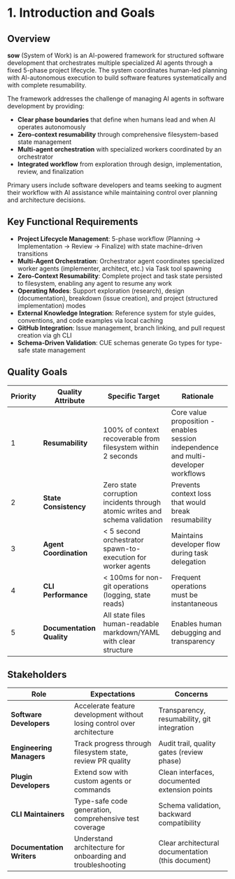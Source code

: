 # 1. Introduction and Goals

## Overview

**sow** (System of Work) is an AI-powered framework for structured software development that orchestrates multiple specialized AI agents through a fixed 5-phase project lifecycle. The system coordinates human-led planning with AI-autonomous execution to build software features systematically and with complete resumability.

The framework addresses the challenge of managing AI agents in software development by providing:
- **Clear phase boundaries** that define when humans lead and when AI operates autonomously
- **Zero-context resumability** through comprehensive filesystem-based state management
- **Multi-agent orchestration** with specialized workers coordinated by an orchestrator
- **Integrated workflow** from exploration through design, implementation, review, and finalization

Primary users include software developers and teams seeking to augment their workflow with AI assistance while maintaining control over planning and architecture decisions.

## Key Functional Requirements

- **Project Lifecycle Management**: 5-phase workflow (Planning → Implementation → Review → Finalize) with state machine-driven transitions
- **Multi-Agent Orchestration**: Orchestrator agent coordinates specialized worker agents (implementer, architect, etc.) via Task tool spawning
- **Zero-Context Resumability**: Complete project and task state persisted to filesystem, enabling any agent to resume any work
- **Operating Modes**: Support exploration (research), design (documentation), breakdown (issue creation), and project (structured implementation) modes
- **External Knowledge Integration**: Reference system for style guides, conventions, and code examples via local caching
- **GitHub Integration**: Issue management, branch linking, and pull request creation via gh CLI
- **Schema-Driven Validation**: CUE schemas generate Go types for type-safe state management

## Quality Goals

| Priority | Quality Attribute         | Specific Target                                                             | Rationale                                                                           |
| -------- | ------------------------- | --------------------------------------------------------------------------- | ----------------------------------------------------------------------------------- |
| 1        | **Resumability**          | 100% of context recoverable from filesystem within 2 seconds                | Core value proposition - enables session independence and multi-developer workflows |
| 2        | **State Consistency**     | Zero state corruption incidents through atomic writes and schema validation | Prevents context loss that would break resumability                                 |
| 3        | **Agent Coordination**    | < 5 second orchestrator spawn-to-execution for worker agents                | Maintains developer flow during task delegation                                     |
| 4        | **CLI Performance**       | < 100ms for non-git operations (logging, state reads)                       | Frequent operations must be instantaneous                                           |
| 5        | **Documentation Quality** | All state files human-readable markdown/YAML with clear structure           | Enables human debugging and transparency                                            |

## Stakeholders

| Role                      | Expectations                                                            | Concerns                                          |
| ------------------------- | ----------------------------------------------------------------------- | ------------------------------------------------- |
| **Software Developers**   | Accelerate feature development without losing control over architecture | Transparency, resumability, git integration       |
| **Engineering Managers**  | Track progress through filesystem state, review PR quality              | Audit trail, quality gates (review phase)         |
| **Plugin Developers**     | Extend sow with custom agents or commands                               | Clean interfaces, documented extension points     |
| **CLI Maintainers**       | Type-safe code generation, comprehensive test coverage                  | Schema validation, backward compatibility         |
| **Documentation Writers** | Understand architecture for onboarding and troubleshooting              | Clear architectural documentation (this document) |
